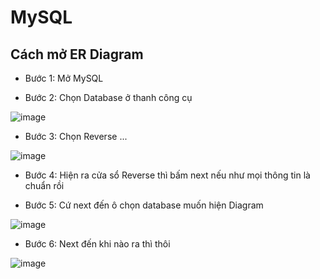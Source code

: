 # MySQL

## Cách mở ER Diagram

- Bước 1: Mở MySQL 

- Bước 2: Chọn Database ở thanh công cụ

![image](https://github.com/levietaqviet1/MySQL/assets/85175337/4aeee6d0-8d6a-4c0b-a416-50d9d063a62d)

- Bước 3: Chọn Reverse ...

![image](https://github.com/levietaqviet1/MySQL/assets/85175337/310b9e42-54bc-49e2-851e-522dda77674c)

- Bước 4: Hiện ra cửa sổ Reverse thì bấm next nếu như mọi thông tin là chuẩn rồi

- Bước 5: Cứ next đến ô chọn database muốn hiện Diagram

![image](https://github.com/levietaqviet1/MySQL/assets/85175337/da1b6c78-45d3-4848-9046-9af02547ce32)

- Bước 6: Next đến khi nào ra thì thôi

![image](https://github.com/levietaqviet1/MySQL/assets/85175337/694f3977-0664-4594-a297-1d9c496d963a)

